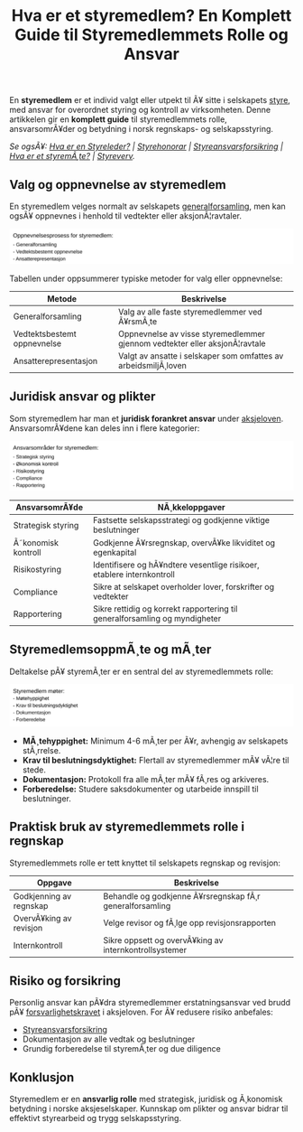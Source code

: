 ﻿---
title: "Hva er et styremedlem? En Komplett Guide til Styremedlemmets Rolle og Ansvar"
meta_title: "Hva er et styremedlem? En Komplett Guide til Styremedlemmets Rolle og Ansvar"
meta_description: 'En **styremedlem** er et individ valgt eller utpekt til Ã¥ sitte i selskapets [styre](/blogs/regnskap/hva-er-styre "Hva er styre? Styrets rolle og oppgaver"), m...'
slug: hva-er-et-styremedlem
type: blog
layout: pages/single
---

En **styremedlem** er et individ valgt eller utpekt til Ã¥ sitte i selskapets [styre](/blogs/regnskap/hva-er-styre "Hva er styre? Styrets rolle og oppgaver"), med ansvar for overordnet styring og kontroll av virksomheten. Denne artikkelen gir en **komplett guide** til styremedlemmets rolle, ansvarsomrÃ¥der og betydning i norsk regnskaps- og selskapsstyring.

*Se ogsÃ¥: [Hva er en Styreleder?](/blogs/regnskap/styreleder "Hva er Styreleder? Styrets Lederrolle i Norske Aksjeselskaper") | [Styrehonorar](/blogs/regnskap/styrehonorar "Hva er Styrehonorar? Guide til Styremedlemsvederlag") | [Styreansvarsforsikring](/blogs/regnskap/styreansvarsforsikring "Hva er Styreansvarsforsikring? Guide til Styremedlemsforsikring i Norge") | [Hva er et styremÃ¸te?](/blogs/regnskap/hva-er-et-styremote "Hva er et styremÃ¸te? Guide til MÃ¸ter, Protokoller og Prosess") | [Styreverv](/blogs/regnskap/styreverv "Styreverv: Roller, Ansvar og Fordeler ved Styreverv i Norske Selskaper").*

## Valg og oppnevnelse av styremedlem

En styremedlem velges normalt av selskapets [generalforsamling](/blogs/regnskap/hva-er-general-forsamling "Hva er Generalforsamling? Ansvar og Prosess"), men kan ogsÃ¥ oppnevnes i henhold til vedtekter eller aksjonÃ¦ravtaler.

![Oppnevnelsesprosess for styremedlem](styremedlem-valg.svg)

Tabellen under oppsummerer typiske metoder for valg eller oppnevnelse:

| Metode                   | Beskrivelse                                                                |
|--------------------------|----------------------------------------------------------------------------|
| Generalforsamling        | Valg av alle faste styremedlemmer ved Ã¥rsmÃ¸te                              |
| Vedtektsbestemt oppnevnelse | Oppnevnelse av visse styremedlemmer gjennom vedtekter eller aksjonÃ¦ravtale |
| Ansatterepresentasjon    | Valgt av ansatte i selskaper som omfattes av arbeidsmiljÃ¸loven             |

## Juridisk ansvar og plikter

Som styremedlem har man et **juridisk forankret ansvar** under [aksjeloven](/blogs/regnskap/hva-er-aksjeloven "Hva er Aksjeloven? Regler for Aksjeselskaper i Norge"). AnsvarsomrÃ¥dene kan deles inn i flere kategorier:

![AnsvarsomrÃ¥der for styremedlem](styremedlem-ansvar.svg)

| AnsvarsomrÃ¥de     | NÃ¸kkeloppgaver                                                         |
|-------------------|------------------------------------------------------------------------|
| Strategisk styring| Fastsette selskapsstrategi og godkjenne viktige beslutninger           |
| Ã˜konomisk kontroll| Godkjenne Ã¥rsregnskap, overvÃ¥ke likviditet og egenkapital               |
| Risikostyring     | Identifisere og hÃ¥ndtere vesentlige risikoer, etablere internkontroll   |
| Compliance        | Sikre at selskapet overholder lover, forskrifter og vedtekter           |
| Rapportering      | Sikre rettidig og korrekt rapportering til generalforsamling og myndigheter |

## StyremedlemsoppmÃ¸te og mÃ¸ter

Deltakelse pÃ¥ styremÃ¸ter er en sentral del av styremedlemmets rolle:

![Styremedlem mÃ¸ter](styremedlem-mote.svg)

* **MÃ¸tehyppighet:** Minimum 4-6 mÃ¸ter per Ã¥r, avhengig av selskapets stÃ¸rrelse.
* **Krav til beslutningsdyktighet:** Flertall av styremedlemmer mÃ¥ vÃ¦re til stede.
* **Dokumentasjon:** Protokoll fra alle mÃ¸ter mÃ¥ fÃ¸res og arkiveres.
* **Forberedelse:** Studere saksdokumenter og utarbeide innspill til beslutninger.

## Praktisk bruk av styremedlemmets rolle i regnskap

Styremedlemmets rolle er tett knyttet til selskapets regnskap og revisjon:

| Oppgave                 | Beskrivelse                                            |
|-------------------------|--------------------------------------------------------|
| Godkjenning av regnskap | Behandle og godkjenne Ã¥rsregnskap fÃ¸r generalforsamling |
| OvervÃ¥king av revisjon  | Velge revisor og fÃ¸lge opp revisjonsrapporten           |
| Internkontroll          | Sikre oppsett og overvÃ¥king av internkontrollsystemer   |

## Risiko og forsikring

Personlig ansvar kan pÃ¥dra styremedlemmer erstatningsansvar ved brudd pÃ¥ [forsvarlighetskravet](/blogs/regnskap/hva-er-forsvarlighetskrav "Hva er Forsvarlighetskrav? Krav til Kapital og Likviditet") i aksjeloven. For Ã¥ redusere risiko anbefales:

* [Styreansvarsforsikring](/blogs/regnskap/styreansvarsforsikring "Hva er Styreansvarsforsikring? Guide til Styremedlemsforsikring i Norge")
* Dokumentasjon av alle vedtak og beslutninger
* Grundig forberedelse til styremÃ¸ter og due diligence

## Konklusjon

Styremedlem er en **ansvarlig rolle** med strategisk, juridisk og Ã¸konomisk betydning i norske aksjeselskaper. Kunnskap om plikter og ansvar bidrar til effektivt styrearbeid og trygg selskapsstyring.
